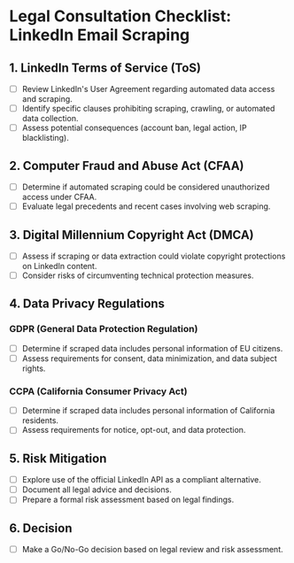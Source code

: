 # Legal Consultation Checklist: LinkedIn Email Scraping

## 1. LinkedIn Terms of Service (ToS)
- [ ] Review LinkedIn's User Agreement regarding automated data access and scraping.
- [ ] Identify specific clauses prohibiting scraping, crawling, or automated data collection.
- [ ] Assess potential consequences (account ban, legal action, IP blacklisting).

## 2. Computer Fraud and Abuse Act (CFAA)
- [ ] Determine if automated scraping could be considered unauthorized access under CFAA.
- [ ] Evaluate legal precedents and recent cases involving web scraping.

## 3. Digital Millennium Copyright Act (DMCA)
- [ ] Assess if scraping or data extraction could violate copyright protections on LinkedIn content.
- [ ] Consider risks of circumventing technical protection measures.

## 4. Data Privacy Regulations
### GDPR (General Data Protection Regulation)
- [ ] Determine if scraped data includes personal information of EU citizens.
- [ ] Assess requirements for consent, data minimization, and data subject rights.
### CCPA (California Consumer Privacy Act)
- [ ] Determine if scraped data includes personal information of California residents.
- [ ] Assess requirements for notice, opt-out, and data protection.

## 5. Risk Mitigation
- [ ] Explore use of the official LinkedIn API as a compliant alternative.
- [ ] Document all legal advice and decisions.
- [ ] Prepare a formal risk assessment based on legal findings.

## 6. Decision
- [ ] Make a Go/No-Go decision based on legal review and risk assessment. 
